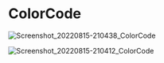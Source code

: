 # ColorCode

![Screenshot_20220815-210438_ColorCode](https://user-images.githubusercontent.com/90196523/184706870-57b865d8-0996-4795-b1e4-5acb4567948b.jpg)

![Screenshot_20220815-210412_ColorCode](https://user-images.githubusercontent.com/90196523/184707040-1298f3e0-f349-44fc-91ce-e57bbd356ed9.jpg)
